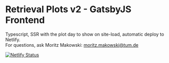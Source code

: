 # Retrieval Plots v2 - GatsbyJS Frontend

Typescript, SSR with the plot day to show on site-load, automatic deploy to Netlify.<br/>
For questions, ask Moritz Makowski: [moritz.makowski@tum.de](mailto:moritz.makowski@tum.de)

[![Netlify Status](https://api.netlify.com/api/v1/badges/8699ddf2-0c1c-4e1f-b8a7-93ede85bcd8c/deploy-status)](https://app.netlify.com/sites/modest-sinoussi-44e99d/deploys)
